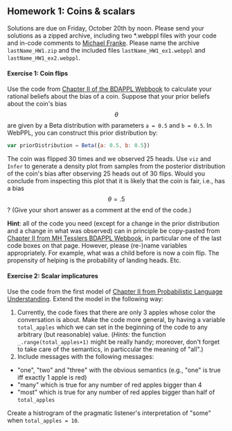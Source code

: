 ## Homework 1: Coins & scalars

<script src="https://cdn.mathjax.org/mathjax/latest/MathJax.js?config=TeX-AMS-MML_HTMLorMML" type="text/javascript"></script>

Solutions are due on Friday, October 20th by noon. Please send your solutions as a zipped archive, including two *.webppl files with your code and in-code comments to [Michael Franke](mailto:michael.franke@uni-tuebingen.de). Please name the archive `lastName_HW1.zip` and the included files `lastName_HW1_ex1.webppl` and `lastName_HW1_ex2.webppl`. 

#### Exercise 1: Coin flips

Use the code from [Chapter II of the BDAPPL Webbook](https://mhtess.github.io/bdappl/chapters/02-buildingModels.html) to calculate your rational beliefs about the bias of a coin. Suppose that your prior beliefs about the coin's bias $$\theta$$ are given by a Beta distribution with parameters `a = 0.5` and `b = 0.5`. In WebPPL, you can construct this prior distribution by:

```js
var priorDistribution = Beta({a: 0.5, b: 0.5})
```

The coin was flipped 30 times and we observed 25 heads. Use `viz` and `Infer` to generate a density plot from samples from the posterior distribution of the coin's bias after observing 25 heads out of 30 flips. Would you conclude from inspecting this plot that it is likely that the coin is fair, i.e., has a bias $$\theta = .5$$? (Give your short answer as a comment at the end of the code.)

**Hint**: all of the code you need (except for a change in the prior distribution and a change in what was observed) can in principle be copy-pasted from [Chapter II from MH Tesslers BDAPPL Webbook](https://mhtess.github.io/bdappl/chapters/02-buildingModels.html), in particular one of the last code boxes on that page. However, please (re-)name variables appropriately. For example, what was a child before is now a coin flip. The propensity of helping is the probability of landing heads. Etc.


#### Exercise 2: Scalar implicatures

Use the code from the first model of [Chapter II from Probabilistic Language Understanding](https://michael-franke.github.io/probLang/chapters/02-pragmatics.html). Extend the model in the following way:

1. Currently, the code fixes that there are only 3 apples whose color the conversation is about. Make the code more general, by having a variable `total_apples` which we can set in the beginning of the code to any arbitrary (but reasonable) value. (**Hints*:* the function `_.range(total_apples+1)` might be really handy; moreover, don't forget to take care of the semantics, in particcular the meaning of "all".)
2. Include messages with the following messages:
- "one", "two" and "three" with the obvious semantics (e.g., "one" is true iff exactly 1 apple is red)
- "many" which is true for any number of red apples bigger than 4
- "most" which is true for any number of red apples bigger than half of `total_apples`

Create a histrogram of the pragmatic listener's interpretation of "some" when `total_apples = 10`.
